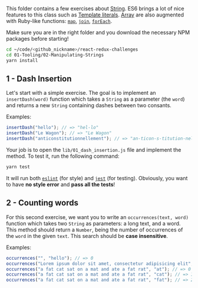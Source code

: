 This folder contains a few exercises about [String](https://developer.mozilla.org/en-US/docs/Web/JavaScript/Reference/Global_Objects/String). ES6 brings a lot of nice features to this class such as [Template literals](https://developer.mozilla.org/en-US/docs/Web/JavaScript/Reference/Template_literals). [Array](https://developer.mozilla.org/en-US/docs/Web/JavaScript/Reference/Global_Objects/Array) are also augmented with Ruby-like functions: [`map`](https://developer.mozilla.org/en-US/docs/Web/JavaScript/Reference/Global_Objects/Array/map), [`join`](https://developer.mozilla.org/en-US/docs/Web/JavaScript/Reference/Global_Objects/Array/join), [`forEach`](https://developer.mozilla.org/en-US/docs/Web/JavaScript/Reference/Global_Objects/Array/forEach).

Make sure you are in the right folder and you download the necessary NPM packages before starting!

```bash
cd ~/code/<github_nickname>/react-redux-challenges
cd 01-Tooling/02-Manipulating-Strings
yarn install
```

## 1 - Dash Insertion

Let's start with a simple exercise. The goal is to implement an `insertDash(word)` function which takes a `String` as a parameter (the `word`) and returns a new `String` containing dashes between two consants.

Examples:

```js
insertDash("hello"); // => "hel-lo"
insertDash("Le Wagon"); // => "Le Wagon"
insertDash("anticonstitutionnellement"); // => "an-ticon-s-titution-nel-lemen-t"
```

Your job is to open the `lib/01_dash_insertion.js` file and implement the method. To test it, run the following command:

```bash
yarn test
```

It will run both [`eslint`](https://eslint.org/) (for style) and [`jest`](https://facebook.github.io/jest/) (for testing). Obviously, you want to have **no style error** and **pass all the tests**!

## 2 - Counting words

For this second exercise, we want you to write an `occurrences(text, word)` function which takes two `String` as parameters: a long text, and a word. This method should return a `Number`, being the number of occurrences of the `word` in the given `text`. This search should be **case insensitive**.

Examples:

```js
occurrences("", "hello"); // => 0
occurrences("Lorem ipsum dolor sit amet, consectetur adipisicing elit", "lorem"); // => 1
occurrences("a fat cat sat on a mat and ate a fat rat", "at"); // => 0
occurrences("a fat cat sat on a mat and ate a fat rat", "cat"); // => 1
occurrences("a fat cat sat on a mat and ate a fat rat", "fat"); // => 2
```
